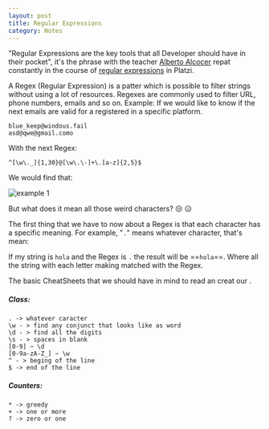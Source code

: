 ```yaml
---
layout: post
title: Regular Expressions
category: Notes
---
```


"Regular Expressions are the key tools that all Developer should have in their pocket", it's the phrase with the teacher [Alberto Alcocer](https://twitter.com/beco) repat constantly in the course of [regular expressions](https://platzi.com/clases/expresiones-regulares/) in Platzi.

A Regex (Regular Expression) is a patter which is possible to filter strings without using a lot of resources. Regexes are commonly used to filter URL, phone numbers, emails and so on.
Example:
If we would like to know if the next emails are valid for a registered in a specific platform. 
```
blue_keep@windous.fail
asd@qwe@gmail.como
```
With the next Regex:
```
^[\w\._]{1,30}@[\w\.\-]+\.[a-z]{2,5}$
```
We would find that:

![example 1]()

But what does it mean all those weird characters? :unamused: :expressionless:


The first thing that we have to now about a Regex is that each character has a specific meaning. For example, "`.`" means whatever character, that's mean:

If my string is `hola` and the Regex is `.` the result will be ==`hola`==.
Where all the string with each letter making matched with the Regex.

The basic CheatSheets that we should have in mind to read an creat our .

##### Class:
``` 
. -> whatever caracter
\w - > find any conjunct that looks like as word
\d - > find all the digits
\s - > spaces in blank
[0-9] ~ \d
[0-9a-zA-Z_] ~ \w
^ - > beging of the line
$ -> end of the line
```
##### Counters:
```
* -> greedy
+ -> one or more
? -> zero or one
```
<!--stackedit_data:
eyJoaXN0b3J5IjpbMzgyODgzNTU2LDYxMTM2MzAwNywtMzYwNj
g2Nzg1LC0xMjA4MzIyOTAzLDc4OTAzMjgsMzEwODM0NDc5LDQx
OTYwNDYzLDE4OTgzNTQ5ODcsODI0OTY3MTgwLC0zNTM2OTU0OT
UsLTYwNTExOTEwNF19
-->